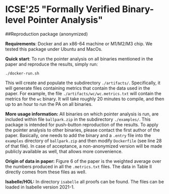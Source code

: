 # ICSE'25 "Formally Verified Binary-level Pointer Analysis"
##Reproduction package (anonymized)
 


**Requirements**: Docker and an x86-64 machine or M1/M2/M3 chip. We tested this package under Ubuntu and MacOs.

**Quick start**:
To run the pointer analysis on all binaries mentioned in the paper and reproduce the results, simply run: 

	./docker-run.sh
	
This will create and populate the subdirectory `./artifacts/`. Specifically, it will generate files containing metrics that contain the data used in the paper. For example, the file `./artifacts/wc/wc.metrics.txt` will contain the metrics for the `wc` binary. It will take roughly 20 minutes to compile, and then up to an hour to run the PA on all binaries.


**More usage information:** All binaries on which pointer analysis is run, are included within file `ballpark.zip` in the subdirectory `./examples/`. This package is intended for push-button reproduction of the results. To apply the pointer analysis to other binaries, please contact the first author of the paper. Basically, one needs to add the binary and a `.entry` file into the `examples` directory of `ballpark.zip` and then modify `Dockerfile` (see line 28 of that file). In case of acceptance, a non-anonymized version will be made publicly available as well, that allows more convenience.

**Origin of data in paper:** Figure 6 of the paper is the weighted average over the numbers produced in all the `.metrics.txt` files. The data in Table II directly comes from these files as well.

**Isabelle/HOL:** In directory `isabelle` all proofs can be found. The files can be loaded in Isabelle version 2021-1.
